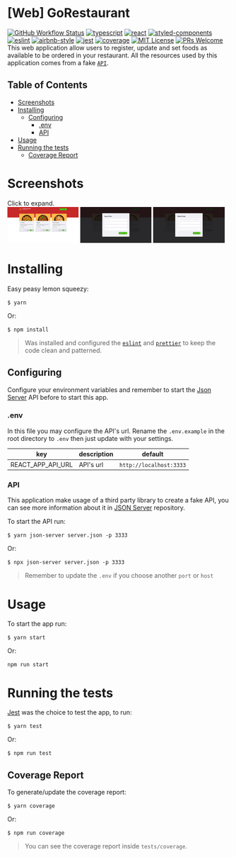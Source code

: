 # [Web] GoRestaurant
[![GitHub Workflow Status](https://img.shields.io/github/workflow/status/DiegoVictor/gorestaurant-web/CI?logo=github&style=flat-square)](https://github.com/DiegoVictor/gorestaurant-web/actions)
[![typescript](https://img.shields.io/badge/typescript-4.0.2-3178c6?style=flat-square&logo=typescript)](https://www.typescriptlang.org/)
[![react](https://img.shields.io/badge/reactjs-16.13.1-61dafb?style=flat-square&logo=react)](https://reactjs.org/)
[![styled-components](https://img.shields.io/badge/styled_components-5.1.1-db7b86?style=flat-square&logo=styled-components)](https://styled-components.com/)
[![eslint](https://img.shields.io/badge/eslint-6.8.0-4b32c3?style=flat-square&logo=eslint)](https://eslint.org/)
[![airbnb-style](https://flat.badgen.net/badge/style-guide/airbnb/ff5a5f?icon=airbnb)](https://github.com/airbnb/javascript)
[![jest](https://img.shields.io/badge/jest-24.9.0-brightgreen?style=flat-square&logo=jest)](https://jestjs.io/)
[![coverage](https://img.shields.io/codecov/c/gh/DiegoVictor/gorestaurant-web?logo=codecov&style=flat-square)](https://codecov.io/gh/DiegoVictor/gorestaurant-web)
[![MIT License](https://img.shields.io/badge/license-MIT-green?style=flat-square)](https://github.com/DiegoVictor/gorestaurant-web/blob/main/LICENSE)
[![PRs Welcome](https://img.shields.io/badge/PRs-welcome-brightgreen.svg?style=flat-square)](http://makeapullrequest.com)<br>
This web application allow users to register, update and set foods as available to be ordered in your restaurant. All the resources used by this application comes from a fake [`API`](#api).

## Table of Contents
* [Screenshots](#screenshots)
* [Installing](#installing)
  * [Configuring](#configuring)
    * [.env](#env)
    * [API](#api)
* [Usage](#usage)
* [Running the tests](#running-the-tests)
  * [Coverage Report](#coverage-report)

# Screenshots
Click to expand.<br>
<img src="https://raw.githubusercontent.com/DiegoVictor/gorestaurant-web/main/screenshots/dashboard.png" width="32%"/>
<img src="https://raw.githubusercontent.com/DiegoVictor/gorestaurant-web/main/screenshots/add-food.png" width="32%"/>
<img src="https://raw.githubusercontent.com/DiegoVictor/gorestaurant-web/main/screenshots/edit-food.png" width="32%"/>

# Installing
Easy peasy lemon squeezy:
```
$ yarn
```
Or:
```
$ npm install
```
> Was installed and configured the [`eslint`](https://eslint.org/) and [`prettier`](https://prettier.io/) to keep the code clean and patterned.

## Configuring
Configure your environment variables and remember to start the [Json Server](https://github.com/typicode/json-server) API before to start this app.

### .env
In this file you may configure the API's url. Rename the `.env.example` in the root directory to `.env` then just update with your settings.

key|description|default
---|---|---
REACT_APP_API_URL|API's url|`http://localhost:3333`

### API
This application make usage of a third party library to create a fake API, you can see more information about it in [JSON Server](https://github.com/typicode/json-server) repository.

To start the API run:
```
$ yarn json-server server.json -p 3333
```
Or:
```
$ npx json-server server.json -p 3333
```
> Remember to update the `.env` if you choose another `port` or `host`

# Usage
To start the app run:
```
$ yarn start
```
Or:
```
npm run start
```

# Running the tests
[Jest](https://jestjs.io) was the choice to test the app, to run:
```
$ yarn test
```
Or:
```
$ npm run test
```

## Coverage Report
To generate/update the coverage report:
```
$ yarn coverage
```
Or:
```
$ npm run coverage
```
> You can see the coverage report inside `tests/coverage`.
